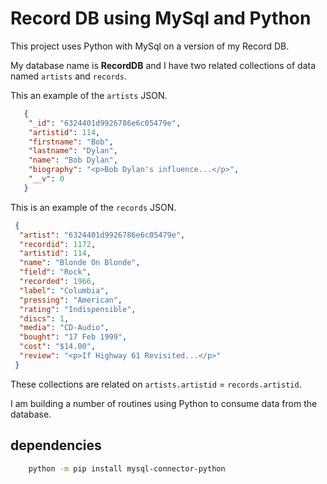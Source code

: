 # Record DB using MySql and Python

This project uses Python with MySql on a version of my Record DB.

My database name is **RecordDB** and I have two related collections of data named ``artists`` and ``records``.

This an example of the ``artists`` JSON.

 ```json
    {
     "_id": "6324401d9926786e6c05479e",
     "artistid": 114,
     "firstname": "Bob",
     "lastname": "Dylan",
     "name": "Bob Dylan",
     "biography": "<p>Bob Dylan's influence...</p>",
     "__v": 0
    }
 ```

This is an example of the ``records`` JSON.

```json
 {
  "artist": "6324401d9926786e6c05479e",
  "recordid": 1172,
  "artistid": 114,
  "name": "Blonde On Blonde",
  "field": "Rock",
  "recorded": 1966,
  "label": "Columbia",
  "pressing": "American",
  "rating": "Indispensible",
  "discs": 1,
  "media": "CD-Audio",
  "bought": "17 Feb 1999",
  "cost": "$14.00",
  "review": "<p>If Highway 61 Revisited...</p>"
 }
```

These collections are related on ``artists.artistid`` = ``records.artistid``.

I am building a number of routines using Python to consume data from the database.

## dependencies

```bash
    python -m pip install mysql-connector-python
```

